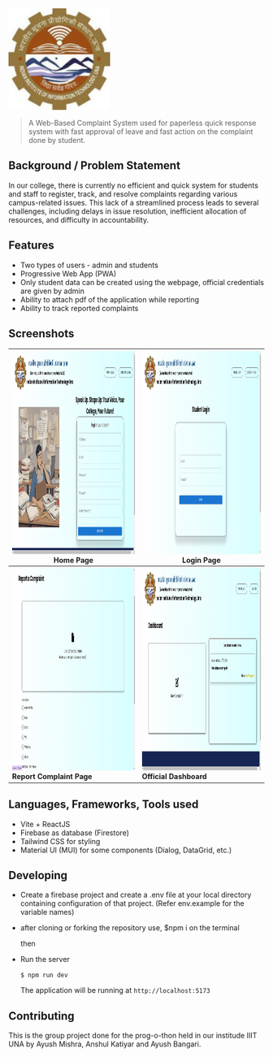 
<img src="./public/apple-touch-icon.png" alt="logo" width=200 height=200>


> A Web-Based  Complaint System used for paperless quick response system with fast approval of leave and fast action on the complaint done by student.
## Background / Problem Statement

In our college, there is currently no efficient and quick system for students and staff to register, track, and resolve complaints regarding various campus-related issues. This lack of a streamlined process leads to several challenges, including delays in issue resolution, inefficient allocation of resources, and difficulty in accountability.

## Features

- Two types of users - admin and students
- Progressive Web App (PWA)
- Only student data can be created using the webpage, official credentials are given by admin
- Ability to attach pdf of the application while reporting
- Ability to track reported complaints

## Screenshots

| <img src="./public/homepage.jpg"  width=400 height=400> Home Page   | <img src="./public/login.jpg" width=400 height=400> **Login Page**    |
| ------------------------------------------------------------------- | -------------------------------------------------------------- |
| <div ><img src="./public/reporting dashboard.jpg" alt="complaint" width=400 height=400 style="display:inline-block"> **Report Complaint Page**|<img src="./public/student dashboard.jpg" alt="dashboard" width=400 height=400 style="display:inline-block"> **Official Dashboard** |</div>

## Languages, Frameworks, Tools used


- Vite + ReactJS
- Firebase as database (Firestore)
- Tailwind CSS for styling
- Material UI (MUI) for some components (Dialog, DataGrid, etc.)

## Developing


- Create a firebase project and create a .env file at your local directory containing configuration of that project.
(Refer env.example for the variable names)

- after cloning or forking the repository use,
    $npm i on the terminal
  
  then

- Run the server
    ```shell
    $ npm run dev
    ```

    The application will be running at `http://localhost:5173`

## Contributing

This is the group project done for the prog-o-thon held in our institude IIIT UNA by Ayush Mishra, Anshul Katiyar and Ayush Bangari.

